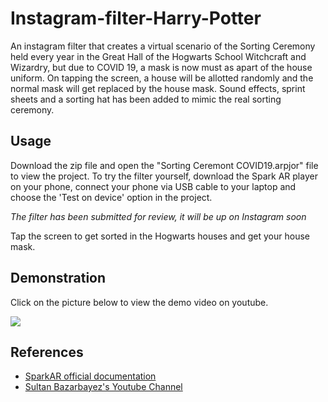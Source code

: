 # Instagram-filter-Harry-Potter
An instagram filter that creates a virtual scenario of the Sorting Ceremony held every year in the Great Hall of the Hogwarts School Witchcraft and Wizardry, but due to COVID 19, a mask is now must as apart of the house uniform. On tapping the screen, a house will be allotted randomly and the normal mask will get replaced by the house mask. Sound effects, sprint sheets and a sorting hat has been added to mimic the real sorting ceremony.

## Usage
Download the zip file and open the "Sorting Ceremont COVID19.arpjor" file to view the project. To try the filter yourself, download the Spark AR player on your phone, connect your phone via USB cable to your laptop and choose the 'Test on device' option in the project.

*The filter has been submitted for review, it will be up on Instagram soon*

Tap the screen to get sorted in the Hogwarts houses and get your house mask.

## Demonstration
Click on the picture below to view the demo video on youtube.

[![](http://img.youtube.com/vi/ASKmm6lPlcA/0.jpg)](http://www.youtube.com/watch?v=ASKmm6lPlcA "https://youtu.be/ASKmm6lPlcA/0.jpg")

## References
* [SparkAR official documentation](https://sparkar.facebook.com/ar-studio/learn/)
* [Sultan Bazarbayez's Youtube Channel](https://www.youtube.com/channel/UCKim2cVx6wlJVsfVJdDMD_A)
